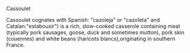  Cassoulet

Cassoulet cognates with Spanish: "cazoleja" or "cazoleta" and Catalan:"estabousir") is a rich, slow-cooked casserole containing meat (typically pork sausages, goose, duck and sometimes mutton), pork skin (couennes) and white beans (haricots blancs),originating in southern France.